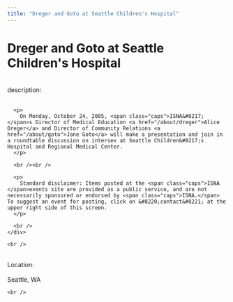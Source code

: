 ```yaml
---
title: "Dreger and Goto at Seattle Children's Hospital"
---
```


# Dreger and Goto at Seattle Children's Hospital

<div class="flexinode-body flexinode-2">
  <div class="flexinode-textarea-1">
    <div class="form-item">
      <br /> <label>description:</label><br /><br /> 
      
      <p>
        On Monday, October 24, 2005, <span class="caps">ISNA&#8217;</span>s Director of Medical Education <a href="/about/dreger">Alice Dreger</a> and Director of Community Relations <a href="/about/goto">Jane Goto</a> will make a presentation and join in a roundtable discussion on intersex at Seattle Children&#8217;s Hospital and Regional Medical Center.
      </p>
      
      <br /><br />
      
      <p>
        Standard disclaimer: Items posted at the <span class="caps">ISNA </span>events site are provided as a public service, and are not necessarily sponsored or endorsed by <span class="caps">ISNA.</span> To suggest an event for posting, click on &#8220;contact&#8221; at the upper right side of this screen.
      </p>
      
      <br />
    </div>
    
    <br />
  </div>
  
  <div class="flexinode-textfield-2">
    <div class="form-item">
      <br /> <label>Location:</label><br /><br /> Seattle, WA<br />
    </div>
    
    <br />
  </div>
</div>